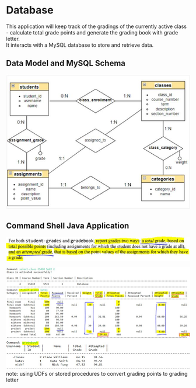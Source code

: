 # Database
This application will keep track of the gradings of the currently active class - calculate total grade points and generate the grading book with grade letter. <br>
It interacts with a MySQL database to store and retrieve data.

## Data Model and MySQL Schema
![](https://github.com/shuai-yang/Database/blob/main/images/ermodel.JPG)
## Command Shell Java Application
![](https://github.com/shuai-yang/Database/blob/main/images/gradeCalculation.JPG)

![](https://github.com/shuai-yang/Database/blob/main/images/student-grades.JPG)
![](https://github.com/shuai-yang/Database/blob/main/images/gradebook.JPG)<br>
note: using UDFs or stored procedures to convert grading points to grading letter

